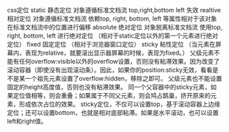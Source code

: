 css定位
static 静态定位 对象遵循标准文档流 top,right,bottom left 失效
realtive 相对定位 对象遵循标准文档流  依赖top, right, bottom, left 等属性相对于该对象在标准文档流中的位置进行偏移
absolute 绝对定位 对象脱离标准文档流  使用top, right, bottom, left 进行绝对定位 （相对于static定位以外的第一个元素进行绝对定位）
fixed 固定定位 （相对于浏览器窗口定位）
sticky 粘性定位 （当元素在屏幕内，表现为relative，就要滚出显示器屏幕的时候，表现为fixed。）
  父级元素不能有任何overflow:visible以外的overflow设置，否则没有粘滞效果。因为改变了滚动容器（即使没有出现滚动条）。因此，如果你的position:sticky无效，看看是不是某一个祖先元素设置了overflow:hidden，移除之即可。
  父级元素也不能设置固定的height高度值，否则也没有粘滞效果。
  同一个父容器中的sticky元素，如果定位值相等，则会重叠；如果属于不同父元素，则会鸠占鹊巢，挤开原来的元素，形成依次占位的效果。
  sticky定位，不仅可以设置top，基于滚动容器上边缘定位；还可以设置bottom，也就是相对底部粘滞。如果是水平滚动，也可以设置left和right值。